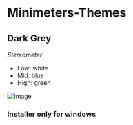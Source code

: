 # Minimeters-Themes
## Dark Grey
*Stereometer*
- Low: white
- Mid: blue
- High: green


![image](https://github.com/mirbyte/Minimeters-Themes/assets/83219244/c2485bda-2349-4f8a-a817-11e871942168)

### Installer only for windows

